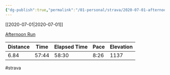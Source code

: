 ```yaml
---
{"dg-publish":true,"permalink":"/01-personal/strava/2020-07-01-afternoon-run/"}
---
```



[[2020-07-01\|2020-07-01]]

[Afternoon Run](https://www.strava.com/activities/3701024253)

| Distance | Time  | Elapsed Time | Pace | Elevation |
| -------- | ----- | ------------ | ---- | --------- |
| 6.84     | 57:44 | 58:30        | 8:26 | 1137      |




#strava
